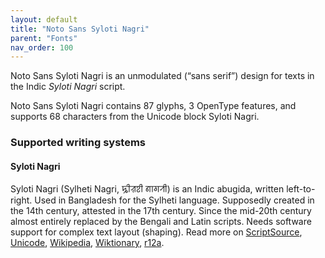 ```yaml
---
layout: default
title: "Noto Sans Syloti Nagri"
parent: "Fonts"
nav_order: 100
---
```

Noto Sans Syloti Nagri is an unmodulated (“sans serif”) design for texts in the Indic _Syloti Nagri_ script. 

Noto Sans Syloti Nagri contains 87 glyphs, 3 OpenType features, and supports 68 characters from the Unicode block Syloti Nagri.


### Supported writing systems


#### Syloti Nagri

Syloti Nagri (Sylheti Nagri, <span class='autonym'>ꠍꠤꠟꠐꠤ ꠘꠣꠉꠞꠤ</span>) is an Indic abugida, written left-to-right. Used in Bangladesh for the Sylheti language. Supposedly created in the 14th century, attested in the 17th century. Since the mid-20th century almost entirely replaced by the Bengali and Latin scripts. Needs software support for complex text layout (shaping). Read more on [ScriptSource](https://scriptsource.org/scr/Sylo), [Unicode](https://www.unicode.org/versions/Unicode13.0.0/ch15.pdf#G59104), [Wikipedia](https://en.wikipedia.org/wiki/ISO_15924:Sylo), [Wiktionary](https://en.wiktionary.org/wiki/Category:Syloti_Nagri_script), [r12a](https://r12a.github.io/scripts/links?iso=Sylo).

